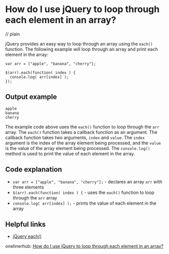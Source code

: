 # How do I use jQuery to loop through each element in an array?
// plain

jQuery provides an easy way to loop through an array using the `each()` function. The following example will loop through an array and print each element in the array:
```
var arr = ["apple", "banana", "cherry"];

$(arr).each(function( index ) {
  console.log( arr[index] );
});
```
## Output example

```
apple
banana
cherry
```

The example code above uses the `each()` function to loop through the `arr` array. The `each()` function takes a callback function as an argument. The callback function takes two arguments, `index` and `value`. The `index` argument is the index of the array element being processed, and the `value` is the value of the array element being processed. The `console.log()` method is used to print the value of each element in the array.

## Code explanation

* `var arr = ["apple", "banana", "cherry"];` - declares an array `arr` with three elements
* `$(arr).each(function( index ) {` - uses the `each()` function to loop through the `arr` array
* `console.log( arr[index] );` - prints the value of each element in the array

## Helpful links
* [jQuery each()](https://api.jquery.com/each/)

onelinerhub: [How do I use jQuery to loop through each element in an array?](https://onelinerhub.com/jquery/how-do-i-use-jquery-to-loop-through-each-element-in-an-array)